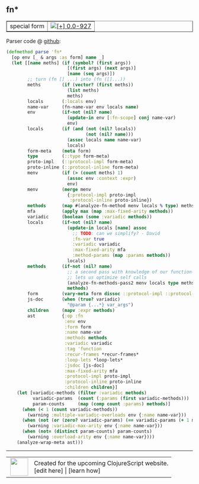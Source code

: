 ## fn\*



 <table border="1">
<tr>
<td>special form</td>
<td><a href="https://github.com/cljsinfo/cljs-api-docs/tree/0.0-927"><img valign="middle" alt="[+] 0.0-927" title="Added in 0.0-927" src="https://img.shields.io/badge/+-0.0--927-lightgrey.svg"></a> </td>
</tr>
</table>









Parser code @ [github](https://github.com/clojure/clojurescript/blob/r1.8.34/src/main/clojure/cljs/analyzer.cljc#L1288-L1359):

```clj
(defmethod parse 'fn*
  [op env [_ & args :as form] name _]
  (let [[name meths] (if (symbol? (first args))
                       [(first args) (next args)]
                       [name (seq args)])
        ;; turn (fn [] ...) into (fn ([]...))
        meths        (if (vector? (first meths))
                       (list meths)
                       meths)
        locals       (:locals env)
        name-var     (fn-name-var env locals name)
        env          (if-not (nil? name)
                       (update-in env [:fn-scope] conj name-var)
                       env)
        locals       (if (and (not (nil? locals))
                              (not (nil? name)))
                       (assoc locals name name-var)
                       locals)
        form-meta    (meta form)
        type         (::type form-meta)
        proto-impl   (::protocol-impl form-meta)
        proto-inline (::protocol-inline form-meta)
        menv         (if (> (count meths) 1)
                       (assoc env :context :expr)
                       env)
        menv         (merge menv
                       {:protocol-impl proto-impl
                        :protocol-inline proto-inline})
        methods      (map #(analyze-fn-method menv locals % type) meths)
        mfa          (apply max (map :max-fixed-arity methods))
        variadic     (boolean (some :variadic methods))
        locals       (if-not (nil? name)
                       (update-in locals [name] assoc
                         ;; TODO: can we simplify? - David
                         :fn-var true
                         :variadic variadic
                         :max-fixed-arity mfa
                         :method-params (map :params methods))
                       locals)
        methods      (if-not (nil? name)
                       ;; a second pass with knowledge of our function-ness/arity
                       ;; lets us optimize self calls
                       (analyze-fn-methods-pass2 menv locals type meths)
                       methods)
        form         (vary-meta form dissoc ::protocol-impl ::protocol-inline ::type)
        js-doc       (when (true? variadic)
                       "@param {...*} var_args")
        children     (mapv :expr methods)
        ast          {:op :fn
                      :env env
                      :form form
                      :name name-var
                      :methods methods
                      :variadic variadic
                      :tag 'function
                      :recur-frames *recur-frames*
                      :loop-lets *loop-lets*
                      :jsdoc [js-doc]
                      :max-fixed-arity mfa
                      :protocol-impl proto-impl
                      :protocol-inline proto-inline
                      :children children}]
    (let [variadic-methods (filter :variadic methods)
          variadic-params  (count (:params (first variadic-methods)))
          param-counts     (map (comp count :params) methods)]
      (when (< 1 (count variadic-methods))
        (warning :multiple-variadic-overloads env {:name name-var}))
      (when (not (or (zero? variadic-params) (== variadic-params (+ 1 mfa))))
        (warning :variadic-max-arity env {:name name-var}))
      (when (not= (distinct param-counts) param-counts)
        (warning :overload-arity env {:name name-var})))
    (analyze-wrap-meta ast)))
```

<!--
Repo - tag - source tree - lines:

 <pre>
clojurescript @ r1.8.34
└── src
    └── main
        └── clojure
            └── cljs
                └── <ins>[analyzer.cljc:1288-1359](https://github.com/clojure/clojurescript/blob/r1.8.34/src/main/clojure/cljs/analyzer.cljc#L1288-L1359)</ins>
</pre>

-->

---




 <table>
<tr><td>
<img valign="middle" align="right" width="48px" src="http://i.imgur.com/Hi20huC.png">
</td><td>
Created for the upcoming ClojureScript website.<br>
[edit here] | [learn how]
</td></tr></table>

[edit here]:https://github.com/cljsinfo/cljs-api-docs/blob/master/cljsdoc/special/fnSTAR.cljsdoc
[learn how]:https://github.com/cljsinfo/cljs-api-docs/wiki/cljsdoc-files

<!--

This information was too distracting to show to readers, but I'll leave it
commented here since it is helpful to:

- pretty-print the data used to generate this document
- and show how to retrieve that data



The API data for this symbol:

```clj
{:ns "special",
 :name "fn*",
 :type "special form",
 :source {:code "(defmethod parse 'fn*\n  [op env [_ & args :as form] name _]\n  (let [[name meths] (if (symbol? (first args))\n                       [(first args) (next args)]\n                       [name (seq args)])\n        ;; turn (fn [] ...) into (fn ([]...))\n        meths        (if (vector? (first meths))\n                       (list meths)\n                       meths)\n        locals       (:locals env)\n        name-var     (fn-name-var env locals name)\n        env          (if-not (nil? name)\n                       (update-in env [:fn-scope] conj name-var)\n                       env)\n        locals       (if (and (not (nil? locals))\n                              (not (nil? name)))\n                       (assoc locals name name-var)\n                       locals)\n        form-meta    (meta form)\n        type         (::type form-meta)\n        proto-impl   (::protocol-impl form-meta)\n        proto-inline (::protocol-inline form-meta)\n        menv         (if (> (count meths) 1)\n                       (assoc env :context :expr)\n                       env)\n        menv         (merge menv\n                       {:protocol-impl proto-impl\n                        :protocol-inline proto-inline})\n        methods      (map #(analyze-fn-method menv locals % type) meths)\n        mfa          (apply max (map :max-fixed-arity methods))\n        variadic     (boolean (some :variadic methods))\n        locals       (if-not (nil? name)\n                       (update-in locals [name] assoc\n                         ;; TODO: can we simplify? - David\n                         :fn-var true\n                         :variadic variadic\n                         :max-fixed-arity mfa\n                         :method-params (map :params methods))\n                       locals)\n        methods      (if-not (nil? name)\n                       ;; a second pass with knowledge of our function-ness/arity\n                       ;; lets us optimize self calls\n                       (analyze-fn-methods-pass2 menv locals type meths)\n                       methods)\n        form         (vary-meta form dissoc ::protocol-impl ::protocol-inline ::type)\n        js-doc       (when (true? variadic)\n                       \"@param {...*} var_args\")\n        children     (mapv :expr methods)\n        ast          {:op :fn\n                      :env env\n                      :form form\n                      :name name-var\n                      :methods methods\n                      :variadic variadic\n                      :tag 'function\n                      :recur-frames *recur-frames*\n                      :loop-lets *loop-lets*\n                      :jsdoc [js-doc]\n                      :max-fixed-arity mfa\n                      :protocol-impl proto-impl\n                      :protocol-inline proto-inline\n                      :children children}]\n    (let [variadic-methods (filter :variadic methods)\n          variadic-params  (count (:params (first variadic-methods)))\n          param-counts     (map (comp count :params) methods)]\n      (when (< 1 (count variadic-methods))\n        (warning :multiple-variadic-overloads env {:name name-var}))\n      (when (not (or (zero? variadic-params) (== variadic-params (+ 1 mfa))))\n        (warning :variadic-max-arity env {:name name-var}))\n      (when (not= (distinct param-counts) param-counts)\n        (warning :overload-arity env {:name name-var})))\n    (analyze-wrap-meta ast)))",
          :title "Parser code",
          :repo "clojurescript",
          :tag "r1.8.34",
          :filename "src/main/clojure/cljs/analyzer.cljc",
          :lines [1288 1359]},
 :full-name "special/fn*",
 :full-name-encode "special/fnSTAR",
 :history [["+" "0.0-927"]]}

```

Retrieve the API data for this symbol:

```clj
;; from Clojure REPL
(require '[clojure.edn :as edn])
(-> (slurp "https://raw.githubusercontent.com/cljsinfo/cljs-api-docs/catalog/cljs-api.edn")
    (edn/read-string)
    (get-in [:symbols "special/fn*"]))
```

-->
